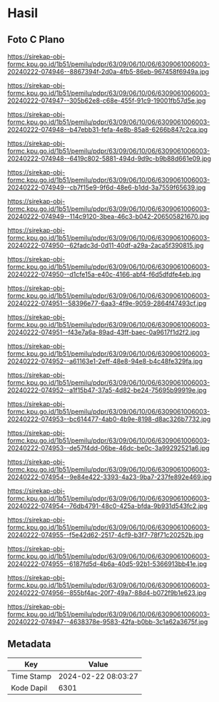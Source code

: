 # Hasil

## Foto C Plano

https://sirekap-obj-formc.kpu.go.id/1b51/pemilu/pdpr/63/09/06/10/06/6309061006003-20240222-074946--8867394f-2d0a-4fb5-86eb-967458f6949a.jpg

https://sirekap-obj-formc.kpu.go.id/1b51/pemilu/pdpr/63/09/06/10/06/6309061006003-20240222-074947--305b62e8-c68e-455f-91c9-19001fb57d5e.jpg

https://sirekap-obj-formc.kpu.go.id/1b51/pemilu/pdpr/63/09/06/10/06/6309061006003-20240222-074948--b47ebb31-fefa-4e8b-85a8-6266b847c2ca.jpg

https://sirekap-obj-formc.kpu.go.id/1b51/pemilu/pdpr/63/09/06/10/06/6309061006003-20240222-074948--6419c802-5881-494d-9d9c-b9b88d661e09.jpg

https://sirekap-obj-formc.kpu.go.id/1b51/pemilu/pdpr/63/09/06/10/06/6309061006003-20240222-074949--cb7f15e9-9f6d-48e6-b1dd-3a7559f65639.jpg

https://sirekap-obj-formc.kpu.go.id/1b51/pemilu/pdpr/63/09/06/10/06/6309061006003-20240222-074949--114c9120-3bea-46c3-b042-206505821670.jpg

https://sirekap-obj-formc.kpu.go.id/1b51/pemilu/pdpr/63/09/06/10/06/6309061006003-20240222-074950--62fadc3d-0d11-40df-a29a-2aca5f390815.jpg

https://sirekap-obj-formc.kpu.go.id/1b51/pemilu/pdpr/63/09/06/10/06/6309061006003-20240222-074950--d1cfe15a-e40c-4166-abf4-f6d5dfdfe4eb.jpg

https://sirekap-obj-formc.kpu.go.id/1b51/pemilu/pdpr/63/09/06/10/06/6309061006003-20240222-074951--58396e77-6aa3-4f9e-9059-2864f47493cf.jpg

https://sirekap-obj-formc.kpu.go.id/1b51/pemilu/pdpr/63/09/06/10/06/6309061006003-20240222-074951--f43e7a6a-89ad-43ff-baec-0a9617f1d2f2.jpg

https://sirekap-obj-formc.kpu.go.id/1b51/pemilu/pdpr/63/09/06/10/06/6309061006003-20240222-074952--a61163e1-2eff-48e8-94e8-b4c48fe329fa.jpg

https://sirekap-obj-formc.kpu.go.id/1b51/pemilu/pdpr/63/09/06/10/06/6309061006003-20240222-074952--a1f15b47-37a5-4d82-be24-75695b99919e.jpg

https://sirekap-obj-formc.kpu.go.id/1b51/pemilu/pdpr/63/09/06/10/06/6309061006003-20240222-074953--bc614477-4ab0-4b9e-8198-d8ac326b7732.jpg

https://sirekap-obj-formc.kpu.go.id/1b51/pemilu/pdpr/63/09/06/10/06/6309061006003-20240222-074953--de57f4dd-06be-46dc-be0c-3a99292521a6.jpg

https://sirekap-obj-formc.kpu.go.id/1b51/pemilu/pdpr/63/09/06/10/06/6309061006003-20240222-074954--9e84e422-3393-4a23-9ba7-237fe892e469.jpg

https://sirekap-obj-formc.kpu.go.id/1b51/pemilu/pdpr/63/09/06/10/06/6309061006003-20240222-074954--76db4791-48c0-425a-bfda-9b931d543fc2.jpg

https://sirekap-obj-formc.kpu.go.id/1b51/pemilu/pdpr/63/09/06/10/06/6309061006003-20240222-074955--f5e42d62-2517-4cf9-b3f7-78f71c20252b.jpg

https://sirekap-obj-formc.kpu.go.id/1b51/pemilu/pdpr/63/09/06/10/06/6309061006003-20240222-074955--6187fd5d-4b6a-40d5-92b1-5366913bb41e.jpg

https://sirekap-obj-formc.kpu.go.id/1b51/pemilu/pdpr/63/09/06/10/06/6309061006003-20240222-074956--855bf4ac-20f7-49a7-88d4-b072f9b1e623.jpg

https://sirekap-obj-formc.kpu.go.id/1b51/pemilu/pdpr/63/09/06/10/06/6309061006003-20240222-074947--4638378e-9583-42fa-b0bb-3c1a62a3675f.jpg


## Metadata

| Key        | Value               |
| ---------- | ------------------- |
| Time Stamp | 2024-02-22 08:03:27 |
| Kode Dapil | 6301                |




